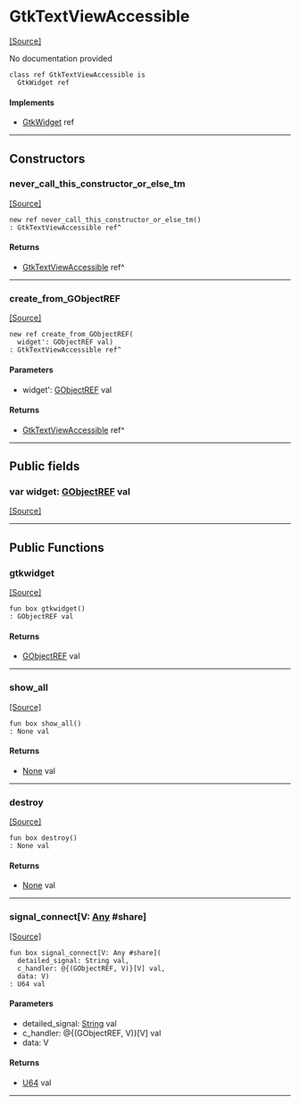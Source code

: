 # GtkTextViewAccessible
<span class="source-link">[[Source]](src/gtk3/GtkTextViewAccessible.md#L6)</span>

No documentation provided


```pony
class ref GtkTextViewAccessible is
  GtkWidget ref
```

#### Implements

* [GtkWidget](gtk3-GtkWidget.md) ref

---

## Constructors

### never_call_this_constructor_or_else_tm
<span class="source-link">[[Source]](src/gtk3/GtkTextViewAccessible.md#L13)</span>


```pony
new ref never_call_this_constructor_or_else_tm()
: GtkTextViewAccessible ref^
```

#### Returns

* [GtkTextViewAccessible](gtk3-GtkTextViewAccessible.md) ref^

---

### create_from_GObjectREF
<span class="source-link">[[Source]](src/gtk3/GtkTextViewAccessible.md#L16)</span>


```pony
new ref create_from_GObjectREF(
  widget': GObjectREF val)
: GtkTextViewAccessible ref^
```
#### Parameters

*   widget': [GObjectREF](gtk3-..-gobject-GObjectREF.md) val

#### Returns

* [GtkTextViewAccessible](gtk3-GtkTextViewAccessible.md) ref^

---

## Public fields

### var widget: [GObjectREF](gtk3-..-gobject-GObjectREF.md) val
<span class="source-link">[[Source]](src/gtk3/GtkTextViewAccessible.md#L10)</span>



---

## Public Functions

### gtkwidget
<span class="source-link">[[Source]](src/gtk3/GtkTextViewAccessible.md#L12)</span>


```pony
fun box gtkwidget()
: GObjectREF val
```

#### Returns

* [GObjectREF](gtk3-..-gobject-GObjectREF.md) val

---

### show_all
<span class="source-link">[[Source]](src/gtk3/GtkWidget.md#L4)</span>


```pony
fun box show_all()
: None val
```

#### Returns

* [None](builtin-None.md) val

---

### destroy
<span class="source-link">[[Source]](src/gtk3/GtkWidget.md#L7)</span>


```pony
fun box destroy()
: None val
```

#### Returns

* [None](builtin-None.md) val

---

### signal_connect\[V: [Any](builtin-Any.md) #share\]
<span class="source-link">[[Source]](src/gtk3/GtkWidget.md#L10)</span>


```pony
fun box signal_connect[V: Any #share](
  detailed_signal: String val,
  c_handler: @{(GObjectREF, V)}[V] val,
  data: V)
: U64 val
```
#### Parameters

*   detailed_signal: [String](builtin-String.md) val
*   c_handler: @{(GObjectREF, V)}[V] val
*   data: V

#### Returns

* [U64](builtin-U64.md) val

---

